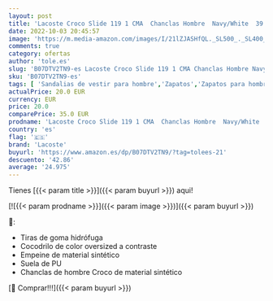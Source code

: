 ```yaml
---
layout: post
title: 'Lacoste Croco Slide 119 1 CMA  Chanclas Hombre  Navy/White  39.5 EU'
date: 2022-10-03 20:45:57
image: 'https://m.media-amazon.com/images/I/21lZJASHfQL._SL500_._SL400_.jpg'
comments: true
category: ofertas
author: 'tole.es'
slug: 'B07DTV2TN9-es Lacoste Croco Slide 119 1 CMA Chanclas Hombre Navy/White...'
sku: 'B07DTV2TN9-es'
tags: [ 'Sandalias de vestir para hombre','Zapatos','Zapatos para hombre','Zapatos y complementos','chanclas','lacoste','🇪🇸', ]
actualPrice: 20.0 EUR
currency: EUR
price: 20.0
comparePrice: 35.0 EUR
prodname: 'Lacoste Croco Slide 119 1 CMA  Chanclas Hombre  Navy/White  39.5 EU'
country: 'es'
flag: '🇪🇸'
brand: 'Lacoste'
buyurl: 'https://www.amazon.es/dp/B07DTV2TN9/?tag=tolees-21'
descuento: '42.86'
average: '24.975'
---
```


Tienes [{{< param title >}}]({{< param buyurl >}}) aqui!

[![{{< param prodname >}}]({{< param image >}})]({{< param buyurl >}})

🔎:

- Tiras de goma hidrófuga
- Cocodrilo de color oversized a contraste
- Empeine de material sintético
- Suela de PU
- Chanclas de hombre Croco de material sintético

[🛒 Comprar!!!]({{< param buyurl >}})
